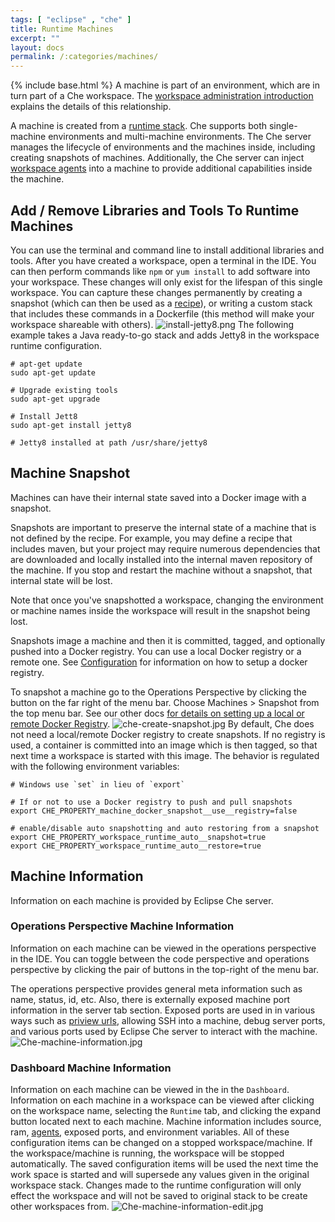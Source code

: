 ```yaml
---
tags: [ "eclipse" , "che" ]
title: Runtime Machines
excerpt: ""
layout: docs
permalink: /:categories/machines/
---
```

{% include base.html %}
A machine is part of an environment, which are in turn part of a Che workspace. The [workspace administration introduction]({{base}}{{site.links["ws-admin-intro"]}}) explains the details of this relationship.

A machine is created from a [runtime stack]({{base}}{{site.links["ws-stacks"]}}). Che supports both single-machine environments and multi-machine environments. The Che server manages the lifecycle of environments and the machines inside, including creating snapshots of machines.  Additionally, the Che server can inject [workspace agents]({{base}}{{site.links["ws-agents"]}}) into a machine to provide additional capabilities inside the machine.

## Add / Remove Libraries and Tools To Runtime Machines
You can use the terminal and command line to install additional libraries and tools. After you have created a workspace, open a terminal in the IDE.  You can then perform commands like `npm` or `yum install` to add software into your workspace.  These changes will only exist for the lifespan of this single workspace. You can capture these changes permanently by creating a snapshot (which can then be used as a [recipe]({{base}}{{site.links["ws-recipes"]}})), or writing a custom stack that includes these commands in a Dockerfile (this method will make your workspace shareable with others).
![install-jetty8.png]({{base}}{{site.links["install-jetty8.png"]}})
The following example takes a Java ready-to-go stack and adds Jetty8 in the workspace runtime configuration.
```shell  
# apt-get update
sudo apt-get update

# Upgrade existing tools
sudo apt-get upgrade

# Install Jett8
sudo apt-get install jetty8

# Jetty8 installed at path /usr/share/jetty8
```
## Machine Snapshot
Machines can have their internal state saved into a Docker image with a snapshot.

Snapshots are important to preserve the internal state of a machine that is not defined by the recipe. For example, you may define a recipe that includes maven, but your project may require numerous dependencies that are downloaded and locally installed into the internal maven repository of the machine. If you stop and restart the machine without a snapshot, that internal state will be lost.

Note that once you've snapshotted a workspace, changing the environment or machine names inside the workspace will result in the snapshot being lost.

Snapshots image a machine and then it is committed, tagged, and optionally pushed into a Docker registry. You can use a local Docker registry or a remote one. See [Configuration]({{base}}{{site.links["setup-configuration"]}}) for information on how to setup a docker registry.

To snapshot a machine go to the Operations Perspective by clicking the button on the far right of the menu bar. Choose Machines > Snapshot from the top menu bar. See our other docs [for details on setting up a local or remote Docker Registry]({{base}}{{site.links["setup-configuration"]}}).
![che-create-snapshot.jpg]({{base}}{{site.links["che-create-snapshot.jpg"]}})
By default, Che does not need a local/remote Docker registry to create snapshots. If no registry is used, a container is committed into an image which is then tagged, so that next time a workspace is started with this image. The behavior is regulated with the following environment variables:
```shell  
# Windows use `set` in lieu of `export`

# If or not to use a Docker registry to push and pull snapshots
export CHE_PROPERTY_machine_docker_snapshot__use__registry=false

# enable/disable auto snapshotting and auto restoring from a snapshot
export CHE_PROPERTY_workspace_runtime_auto__snapshot=true
export CHE_PROPERTY_workspace_runtime_auto__restore=true
```

## Machine Information
Information on each machine is provided by Eclipse Che server.

### Operations Perspective Machine Information
Information on each machine can be viewed in the operations perspective in the IDE. You can toggle between the code perspective and operations perspective by clicking the pair of buttons in the top-right of the menu bar.

The operations perspective provides general meta information such as name, status, id, etc. Also, there is externally exposed machine port information in the server tab section. Exposed ports are used in in various ways such as [priview urls]({{base}}{{site.links["ide-previews"]}}), allowing SSH into a machine, debug server ports, and various ports used by Eclipse Che server to interact with the machine.
![Che-machine-information.jpg]({{base}}{{site.links["Che-machine-information.jpg"]}})
### Dashboard Machine Information

Information on each machine can be viewed in the in the `Dashboard`. Information on each machine in a workspace can be viewed after clicking on the workspace name, selecting the `Runtime` tab, and clicking the expand button located next to each machine. Machine information includes source, ram, [agents]({{base}}{{site.links["ws-agents"]}}), exposed ports, and environment variables. All of these configuration items can be changed on a stopped workspace/machine. If the workspace/machine is running, the workspace will be stopped automatically. The saved configuration items will be used the next time the work space is started and will supersede any values given in the original workspace stack. Changes made to the runtime configuration will only effect the workspace and will not be saved to original stack to be create other workspaces from.
![Che-machine-information-edit.jpg]({{base}}{{site.links["Che-machine-information-edit.jpg"]}})
